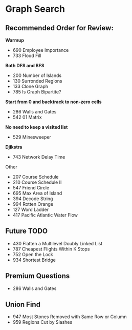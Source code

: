 # Graph Search
## Recommended Order for Review:
**Warmup**
* 690 Employee Importance
* 733 Flood Fill

**Both DFS and BFS**
* 200 Number of Islands
* 130 Surronded Regions
* 133 Clone Graph
* 785 Is Graph Bipartite?

**Start from 0 and backtrack to non-zero cells**
* 286 Walls and Gates
* 542 01 Matrix 

**No need to keep a visited list**
* 529 Minesweeper

**Djikstra**
* 743 Network Delay Time

Other
* 207 Course Schedule
* 210 Course Schedule II
* 547 Friend Circle
* 695 Max Area of Island
* 394 Decode String
* 994 Rotten Orange
* 127 Word Ladder 
* 417 Pacific Atlantic Water Flow

## Future TODO
* 430 Flatten a Multilevel Doubly Linked List
* 787 Cheapest Flights Within K Stops
* 752 Open the Lock
* 934 Shortest Bridge

## Premium Questions
* 286 Walls and Gates

## Union Find
* 947 Most Stones Removed with Same Row or Column
* 959 Regions Cut by Slashes




